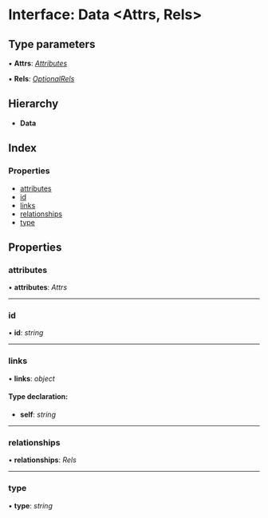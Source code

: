 # Interface: Data <**Attrs, Rels**>

## Type parameters

▪ **Attrs**: *[Attributes](attributes.md)*

▪ **Rels**: *[OptionalRels](../README.md#optionalrels)*

## Hierarchy

* **Data**

## Index

### Properties

* [attributes](data.md#attributes)
* [id](data.md#id)
* [links](data.md#links)
* [relationships](data.md#relationships)
* [type](data.md#type)

## Properties

###  attributes

• **attributes**: *Attrs*

___

###  id

• **id**: *string*

___

###  links

• **links**: *object*

#### Type declaration:

* **self**: *string*

___

###  relationships

• **relationships**: *Rels*

___

###  type

• **type**: *string*
